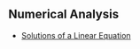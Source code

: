 ## Numerical Analysis
- [Solutions of a Linear Equation](./Numerical%20Analysis/Solutions%20of%20Linear%20Equation.html)

